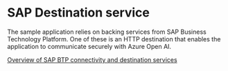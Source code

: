 # SAP Destination service

The sample application relies on backing services from SAP Business Technology Platform. One of these is an HTTP destination that enables the application to communicate securely with Azure Open AI.

[Overview of SAP BTP connectivity and destination services](https://help.sap.com/docs/connectivity/sap-btp-connectivity-cf/what-is-sap-btp-connectivity)
